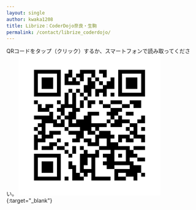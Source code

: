 ```yaml
---
layout: single
author: kwaka1208
title: Librize：CoderDojo奈良・生駒
permalink: /contact/librize_coderdojo/
---
```

QRコードをタップ（クリック）するか、スマートフォンで読み取ってください。
[![Librize：CoderDojo奈良・生駒](/assets/images/contact/librize_coderdojo.png)](https://librize.com/places/1563){:target="_blank"}
